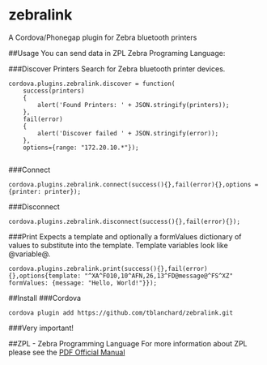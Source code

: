 # zebralink
A Cordova/Phonegap plugin for Zebra bluetooth printers

##Usage
You can send data in ZPL Zebra Programing Language:

###Discover Printers
Search for Zebra bluetooth printer devices.  
```
cordova.plugins.zebralink.discover = function(
	success(printers)
	{
		alert('Found Printers: ' + JSON.stringify(printers));
	}, 
	fail(error)
	{
		alert('Discover failed ' + JSON.stringify(error));
	}, 
	options={range: "172.20.10.*"});


```
###Connect
```
cordova.plugins.zebralink.connect(success(){},fail(error){},options = {printer: printer});
```

###Disconnect
```
cordova.plugins.zebralink.disconnect(success(){},fail(error){});
```

###Print
Expects a template and optionally a formValues dictionary of values to substitute into the template. Template variables look like @variable@.

```
cordova.plugins.zebralink.print(success(){},fail(error){},options{template: "^XA^FO10,10^AFN,26,13^FD@message@^FS^XZ" formValues: {message: "Hello, World!"}});
```


##Install
###Cordova

```
cordova plugin add https://github.com/tblanchard/zebralink.git
```

###Very important!


##ZPL - Zebra Programming Language
For more information about ZPL please see the  [PDF Official Manual](https://support.zebra.com/cpws/docs/zpl/zpl_manual.pdf)
